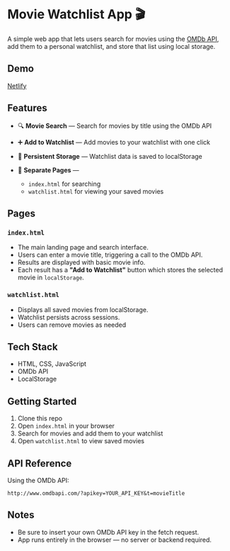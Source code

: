 # Movie Watchlist App 🎬

A simple web app that lets users search for movies using the [OMDb API](http://www.omdbapi.com/), add them to a personal watchlist, and store that list using local storage. 

## Demo
[Netlify](https://movie-watchlist-nlc.netlify.app/)
## Features

* 🔍 **Movie Search** — Search for movies by title using the OMDb API
* ➕ **Add to Watchlist** — Add movies to your watchlist with one click
* 📂 **Persistent Storage** — Watchlist data is saved to localStorage
* 📄 **Separate Pages** —

  * `index.html` for searching
  * `watchlist.html` for viewing your saved movies

## Pages

### `index.html`

* The main landing page and search interface.
* Users can enter a movie title, triggering a call to the OMDb API.
* Results are displayed with basic movie info.
* Each result has a **"Add to Watchlist"** button which stores the selected movie in `localStorage`.

### `watchlist.html`

* Displays all saved movies from localStorage.
* Watchlist persists across sessions.
* Users can remove movies as needed

## Tech Stack

* HTML, CSS, JavaScript
* OMDb API
* LocalStorage

## Getting Started

1. Clone this repo
2. Open `index.html` in your browser
3. Search for movies and add them to your watchlist
4. Open `watchlist.html` to view saved movies

## API Reference

Using the OMDb API:

```
http://www.omdbapi.com/?apikey=YOUR_API_KEY&t=movieTitle
```

## Notes

* Be sure to insert your own OMDb API key in the fetch request.
* App runs entirely in the browser — no server or backend required.


